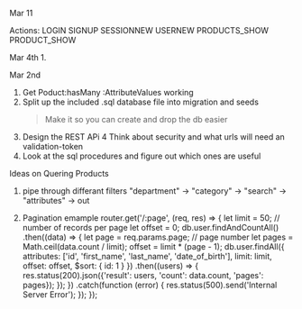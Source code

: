 Mar 11

Actions:
LOGIN
SIGNUP
SESSIONNEW
USERNEW
PRODUCTS_SHOW
PRODUCT_SHOW


Mar 4th
1. 

Mar 2nd 
1. Get Poduct:hasMany :AttributeValues working
2. Split up the included .sql database file into migration and seeds
	> Make it so you can create and drop the db easier
3. Design the REST APi
4  Think about security and what urls will need an validation-token
5. Look at the sql procedures and figure out which ones are useful


Ideas on Quering Products

1. pipe through differant filters
	"department" -> "category" -> "search" -> "attributes" ->  out

2. Pagination emample
	router.get('/:page', (req, res) => {
	  let limit = 50;   // number of records per page
	  let offset = 0;
	  db.user.findAndCountAll()
	  .then((data) => {
	    let page = req.params.page;      // page number
	    let pages = Math.ceil(data.count / limit);
			offset = limit * (page - 1);
	    db.user.findAll({
	      attributes: ['id', 'first_name', 'last_name', 'date_of_birth'],
	      limit: limit,
	      offset: offset,
	      $sort: { id: 1 }
	    })
	    .then((users) => {
	      res.status(200).json({'result': users, 'count': data.count, 'pages': pages});
	    });
	  })
	  .catch(function (error) {
			res.status(500).send('Internal Server Error');
		});
	});



